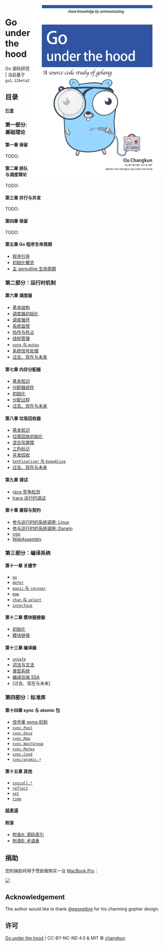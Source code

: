 <img src="images/cover.png" alt="logo" height="550" align="right" />

# Go under the hood

Go 源码研究 | 当前基于 `go1.12beta2`

## 目录

#### [引言](book/preface.md)

### 第一部分: 基础理论

#### 第一章 保留

<!-- 内存布局？ -->

TODO:

#### 第二章 排队与调度理论

TODO:

<!-- - [2.1 排队理论引导]()
- [2.2 工作窃取调度](papers/sched/work-steal-sched.md)
- [调度理论](book/4-sched/theory.md) -->

#### 第三章 并行与并发

TODO:

<!-- - [3.1 并发] -->

#### 第四章 保留

TODO:

<!-- CPU 架构与操作系统? -->

<!-- - [Linux 系统调用]
- [Plan 9 汇编](book/appendix/asm.md) -->

#### 第五章 Go 程序生命周期

- [程序引导](book/part1basic/ch05boot/boot.md)
- [初始化概览](book/part1basic/ch05boot/init.md)
- [主 goroutine 生命周期](book/part1basic/ch05boot/main.md)

### 第二部分：运行时机制

#### 第六章 调度器

- [基本结构](book/part2runtime/ch06sched/basic.md)
- [调度器初始化](book/part2runtime/ch06sched/init.md)
- [调度循环](book/part2runtime/ch06sched/exec.md)
- [系统监控](book/part2runtime/ch06sched/sysmon.md)
- [协作与抢占](book/part2runtime/ch06sched/preemptive.md)
- [线程管理](book/part2runtime/ch06sched/lockosthread.md)
- [`note` 与 `mutex`](book/part2runtime/ch06sched/note.md)
- [系统信号处理](book/part2runtime/ch06sched/signal.md)
- [过去、现在与未来](book/part2runtime/ch06sched/history.md)

#### 第七章 内存分配器

- [基本知识](book/part2runtime/ch07mem/basic.md)
- [分配器组件](book/part2runtime/ch07mem/component.md)
- [初始化](book/part2runtime/ch07mem/init.md)
- [分配过程](book/part2runtime/ch07mem/alloc.md)
- [过去、现在与未来](book/part2runtime/ch07mem/history.md)

#### 第八章 垃圾回收器

- [基本知识](book/part2runtime/ch08GC/basic.md)
- [垃圾回收初始化](book/part2runtime/ch08GC/init.md)
- [混合写屏障](book/part2runtime/ch08GC/barrier.md)
- [三色标记](book/part2runtime/ch08GC/mark.md)
- [并发回收](book/part2runtime/ch08GC/concurrent.md)
- [`SetFinalizer` 与 `KeepAlive`](book/part2runtime/ch08GC/finalizer.md)
- [过去、现在与未来](book/part2runtime/ch08GC/history.md)

#### 第九章 调试

- [race 竞争检测](book/part2runtime/ch09debug/race.md)
- [trace 运行时调试](book/part2runtime/ch09debug/trace.md)

#### 第十章 兼容与契约

<!-- - [运行时编程综述](gosrc/runtime/README.md) -->

- [参与运行时的系统调用: Linux](book/part2runtime/ch10abi/syscall-linux.md)
- [参与运行时的系统调用: Darwin](book/part2runtime/ch10abi/syscall-darwin.md)
- [cgo](book/part2runtime/ch10abi/cgo.md)
- [WebAssembly](book/part2runtime/ch10abi/wasm.md)

### 第三部分：编译系统

#### 第十一章 关键字

- [`go`](book/part3compile/ch11keyword/go.md)
- [`defer`](book/part3compile/ch11keyword/defer.md)
- [`panic` 与 `recover`](book/part3compile/ch11keyword/panic.md)
- [`map`](book/part3compile/ch11keyword/map.md)
- [`chan` 与 `select`](book/part3compile/ch11keyword/chan.md)
- [`interface`](book/part3compile/ch11keyword/interface.md)

#### 第十二章 模块链接器

- [初始化](book/part3compile/ch12link/init.md)
- [模块链接](book/part3compile/ch12link/link.md)

#### 第十三章 编译器

- [`unsafe`](book/part3compile/ch13gc/9-unsafe.md)
- [词法与文法](book/part3compile/ch13gc/parse.md)
- [类型系统](book/part3compile/ch13gc/type.md)
- [编译后端 SSA](book/part3compile/ch13gc/ssa.md)
- [过去、现在与未来]

### 第四部分：标准库

#### 第十四章 sync 与 atomic 包

- [信号量 sema 机制](book/part4lib/ch14sync/sema.md)
- [`sync.Pool`](book/part4lib/ch14sync/pool.md)
- [`sync.Once`](book/part4lib/ch14sync/once.md)
- [`sync.Map`](book/part4lib/ch14sync/map.md)
- [`sync.WaitGroup`](book/part4lib/ch14sync/waitgroup.md)
- [`sync.Mutex`](book/part4lib/ch14sync/mutex.md)
- [`sync.Cond`](book/part4lib/ch14sync/cond.md)
- [`sync/atomic.*`](book/part4lib/ch14sync/atomic.md)

#### 第十五章 其他

- [`syscall.*`](book/part4lib/ch15other/syscall.md)
- [`reflect`](book/part4lib/ch15other/reflect.md)
- [`net`](book/part4lib/ch15other/net.md)
- [`time`](book/part4lib/ch15other/time.md)

#### [结束语](book/finalwords.md)

#### 附录

- [附录A: 源码索引](book/appendix/index.md)
- [附录B: 术语表](book/appendix/glossary.md)


## 捐助

您的捐助将用于赞助我购买一台 [MacBook Pro](https://www.apple.com/de/macbook-pro/)：

[![](https://img.shields.io/badge/%E6%8D%90%E5%8A%A9-PayPal-104098.svg?style=popout-square&logo=PayPal)](https://www.paypal.me/ouchangkun/4.99eur)

## Acknowledgement

The author would like to thank [@egonelbre](https://github.com/egonelbre/gophers) for his charming gopher design.

## 许可

[Go under the hood](https://github.com/changkun/go-under-the-hood) | CC-BY-NC-ND 4.0 & MIT &copy; [changkun](https://changkun.de)
